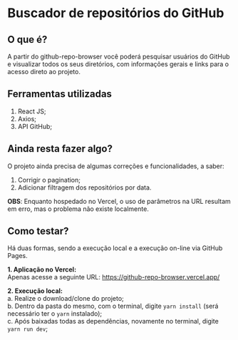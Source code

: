 # Buscador de repositórios do GitHub

## O que é?

A partir do github-repo-browser você poderá pesquisar usuários do GitHub e visualizar todos os seus diretórios, com informações gerais e links para o acesso direto ao projeto.

## Ferramentas utilizadas

1. React JS;
2. Axios;
3. API GitHub;

## Ainda resta fazer algo?

O projeto ainda precisa de algumas correções e funcionalidades, a saber:

1. Corrigir o pagination;
3. Adicionar filtragem dos repositórios por data.

**OBS**: Enquanto hospedado no Vercel, o uso de parâmetros na URL resultam em erro, mas o problema não existe localmente.

## Como testar?

Há duas formas, sendo a execução local e a execução on-line via GitHub Pages.

**1. Aplicação no Vercel:**\
Apenas acesse a seguinte URL: https://github-repo-browser.vercel.app/

**2. Execução local:**\
 a. Realize o download/clone do projeto;\
 b. Dentro da pasta do mesmo, com o terminal, digite `yarn install` (será necessário ter o `yarn` instalado);\
 c. Após baixadas todas as dependências, novamente no terminal, digite `yarn run dev`;
